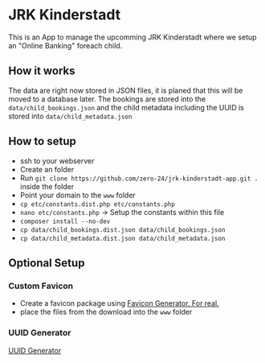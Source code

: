 # JRK Kinderstadt

This is an App to manage the upcomming JRK Kinderstadt where we setup an "Online Banking" foreach child.

## How it works

The data are right now stored in JSON files, it is planed that this will be moved to a database later.
The bookings are stored into the `data/child_bookings.json` and the child metadata including the UUID is stored into `data/child_metadata.json`

## How to setup

- ssh to your webserver
- Create an folder
- Run `git clone https://github.com/zero-24/jrk-kinderstadt-app.git .` inside the folder
- Point your domain to the `www` folder
- `cp etc/constants.dist.php etc/constants.php`
- `nano etc/constants.php` -> Setup the constants within this file
- `composer install --no-dev`
- `cp data/child_bookings.dist.json data/child_bookings.json`
- `cp data/child_metadata.dist.json data/child_metadata.json`

## Optional Setup
### Custom Favicon

- Create a favicon package using [Favicon Generator. For real.](https://realfavicongenerator.net/)
- place the files from the download into the `www` folder

### UUID Generator

[UUID Generator](https://www.uuidgenerator.net/)
